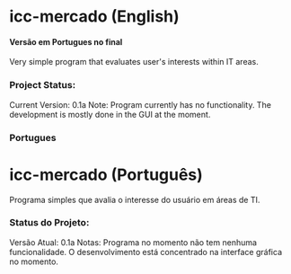 # icc-mercado (English)

#### Versão em Portugues no final

Very simple program that evaluates user's interests within IT areas.

### Project Status:
Current Version: 0.1a 
Note: Program currently has no functionality. The development is mostly done in the GUI at the moment.


### Portugues

# icc-mercado (Português)
Programa simples que avalia o interesse do usuário em áreas de TI.

### Status do Projeto:
Versão Atual: 0.1a 
Notas: Programa no momento não tem nenhuma funcionalidade. O desenvolvimento está concentrado na interface gráfica no momento.
